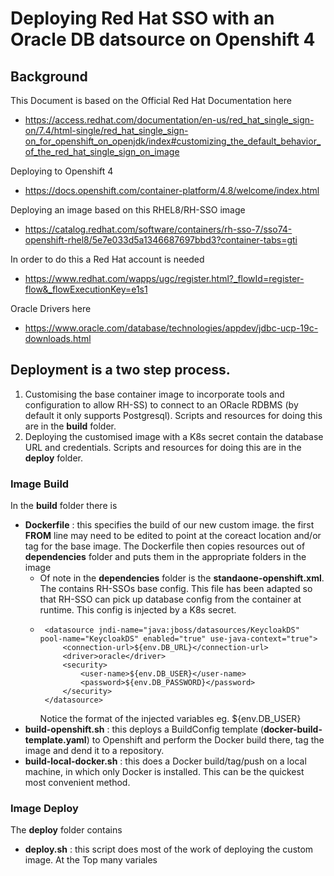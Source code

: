 # Deploying Red Hat SSO with an Oracle DB datsource on Openshift 4

## Background 

This Document is based on the Official Red Hat Documentation here

   * https://access.redhat.com/documentation/en-us/red_hat_single_sign-on/7.4/html-single/red_hat_single_sign-on_for_openshift_on_openjdk/index#customizing_the_default_behavior_of_the_red_hat_single_sign_on_image

Deploying to Openshift 4

   * https://docs.openshift.com/container-platform/4.8/welcome/index.html

Deploying an image based on this RHEL8/RH-SSO image

   * https://catalog.redhat.com/software/containers/rh-sso-7/sso74-openshift-rhel8/5e7e033d5a1346687697bbd3?container-tabs=gti

In order to do this a Red Hat account is needed

   * https://www.redhat.com/wapps/ugc/register.html?_flowId=register-flow&_flowExecutionKey=e1s1

Oracle Drivers here

   * https://www.oracle.com/database/technologies/appdev/jdbc-ucp-19c-downloads.html



## Deployment is a two step process.

   1. Customising the base container image to incorporate tools and configuration to allow RH-SS) to connect to an ORacle RDBMS (by default it only supports Postgresql). Scripts and resources for doing this are in the **build** folder.
   2. Deploying the customised image with a K8s secret contain the database URL and credentials. Scripts and resources for doing this are in the **deploy** folder.


### Image Build

In the **build** folder there is
   
   * **Dockerfile** : this specifies the build of our new custom image. the first **FROM** line may need to be edited to point at the coreact location and/or tag for the base image. The Dockerfile then copies resources out of **dependencies** folder and puts them in the appropriate folders in the image
     * Of note in the **dependencies** folder is the **standaone-openshift.xml**. The contains RH-SSOs base config. This file has been adapted so that RH-SSO can pick up database config from the container at runtime. This config is injected by a K8s secret.
     * ```
        <datasource jndi-name="java:jboss/datasources/KeycloakDS" pool-name="KeycloakDS" enabled="true" use-java-context="true">
            <connection-url>${env.DB_URL}</connection-url>
            <driver>oracle</driver>
            <security>
                <user-name>${env.DB_USER}</user-name>
                <password>${env.DB_PASSWORD}</password>
            </security>
        </datasource>
       ```
       Notice the format of the injected variables eg. ${env.DB_USER}
   * **build-openshift.sh** : this deploys a BuildConfig template (**docker-build-template.yaml**) to Openshift and perform the Docker build there, tag the image and dend it to a repository.
   * **build-local-docker.sh** : this does a Docker build/tag/push on a local machine, in which only Docker is installed. This can be the quickest most convenient method.


### Image Deploy

The **deploy** folder contains

   * **deploy.sh** : this script does most of the work of deploying the custom image. At the Top many variales 